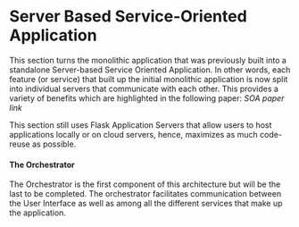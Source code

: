 # Server Based Service-Oriented Application

This section turns the monolithic application that was previously built into a standalone Server-based Service Oriented Application. In other words, each feature (or service) that built up the initial monolithic application is now split into individual servers that communicate with each other. This provides a variety of benefits which are highlighted in the following paper: *SOA paper link*

This section still uses Flask Application Servers that allow users to host applications locally or on cloud servers, hence, maximizes as much code-reuse as possible. 

#### The Orchestrator

The Orchestrator is the first component of this architecture but will be the last to be completed. The orchestrator facilitates communication between the User Interface as well as among all the different services that make up the application.